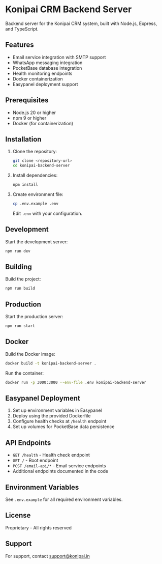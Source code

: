 # Konipai CRM Backend Server

Backend server for the Konipai CRM system, built with Node.js, Express, and TypeScript.

## Features

- Email service integration with SMTP support
- WhatsApp messaging integration
- PocketBase database integration
- Health monitoring endpoints
- Docker containerization
- Easypanel deployment support

## Prerequisites

- Node.js 20 or higher
- npm 9 or higher
- Docker (for containerization)

## Installation

1. Clone the repository:
   ```bash
   git clone <repository-url>
   cd konipai-backend-server
   ```

2. Install dependencies:
   ```bash
   npm install
   ```

3. Create environment file:
   ```bash
   cp .env.example .env
   ```
   Edit `.env` with your configuration.

## Development

Start the development server:
```bash
npm run dev
```

## Building

Build the project:
```bash
npm run build
```

## Production

Start the production server:
```bash
npm run start
```

## Docker

Build the Docker image:
```bash
docker build -t konipai-backend-server .
```

Run the container:
```bash
docker run -p 3000:3000 --env-file .env konipai-backend-server
```

## Easypanel Deployment

1. Set up environment variables in Easypanel
2. Deploy using the provided Dockerfile
3. Configure health checks at `/health` endpoint
4. Set up volumes for PocketBase data persistence

## API Endpoints

- `GET /health` - Health check endpoint
- `GET /` - Root endpoint
- `POST /email-api/*` - Email service endpoints
- Additional endpoints documented in the code

## Environment Variables

See `.env.example` for all required environment variables.

## License

Proprietary - All rights reserved

## Support

For support, contact support@konipai.in 